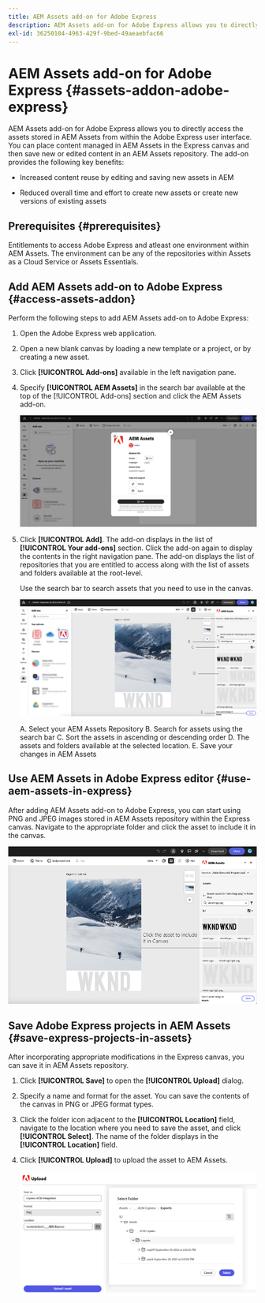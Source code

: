 ```yaml
---
title: AEM Assets add-on for Adobe Express
description: AEM Assets add-on for Adobe Express allows you to directly access the assets stored in AEM Assets from within the Adobe Express user interface.
exl-id: 36250104-4963-429f-9bed-49aeaebfac66
---
```

# AEM Assets add-on for Adobe Express {#assets-addon-adobe-express}

AEM Assets add-on for Adobe Express allows you to directly access the assets stored in AEM Assets from within the Adobe Express user interface. You can place content managed in AEM Assets in the Express canvas and then save new or edited content in an AEM Assets repository. The add-on provides the following key benefits:

* Increased content reuse by editing and saving new assets in AEM

* Reduced overall time and effort  to create new assets or create new versions of existing assets

## Prerequisites {#prerequisites}

Entitlements to access Adobe Express and atleast one environment within AEM Assets. The environment can be any of the repositories within Assets as a Cloud Service or Assets Essentials.


## Add AEM Assets add-on to Adobe Express {#access-assets-addon}

Perform the following steps to add AEM Assets add-on to Adobe Express:

1. Open the Adobe Express web application.

1. Open a new blank canvas by loading a new template or a project, or by creating a new asset.

1. Click **[!UICONTROL Add-ons]** available in the left navigation pane.

1. Specify **[!UICONTROL AEM Assets]** in the search bar available at the top of the [!UICONTROL Add-ons] section and click the AEM Assets add-on.

   ![AEM Assets add-on](assets/aem-assets-add-on.png)

1. Click **[!UICONTROL Add]**. The add-on displays in the list of **[!UICONTROL Your add-ons]** section. Click the add-on again to display the contents in the right navigation pane. The add-on displays the list of repositories that you are entitled to access along with the list of assets and folders available at the root-level.

   Use the search bar to search assets that you need to use in the canvas.

   ![Search assets in AEM Assets add-on](assets/assets-add-on-browse-assets.png)

   A. Select your AEM Assets Repository B. Search for assets using the search bar C. Sort the assets in ascending or descending order D. The assets and folders available at the selected location. E. Save your changes in AEM Assets



## Use AEM Assets in Adobe Express editor {#use-aem-assets-in-express}

After adding AEM Assets add-on to Adobe Express, you can start using PNG and JPEG images stored in AEM Assets repository within the Express canvas. Navigate to the appropriate folder and click the asset to include it in the canvas.

![Include assets from Assets add-on](assets/aem-assets-add-on-include-assets.png)


## Save Adobe Express projects in AEM Assets {#save-express-projects-in-assets}

After incorporating appropriate modifications in the Express canvas, you can save it in AEM Assets repository. 

1. Click **[!UICONTROL Save]** to open the **[!UICONTROL Upload]** dialog. 
1. Specify a name and format for the asset. You can save the contents of the canvas in PNG or JPEG format types.

1. Click the folder icon adjacent to the **[!UICONTROL Location]** field, navigate to the location where you need to save the asset, and click **[!UICONTROL Select]**. The name of the folder displays in the **[!UICONTROL Location]** field. 

1. Click **[!UICONTROL Upload]** to upload the asset to AEM Assets.

   ![Save assets in AEM](assets/aem-assets-add-on-save.png)
